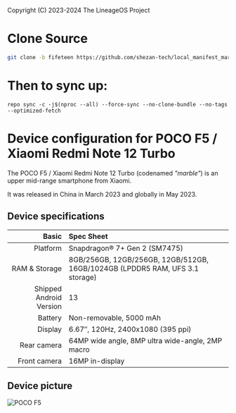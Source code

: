 Copyright (C) 2023-2024 The LineageOS Project

# Clone Source

```bash
git clone -b fifeteen https://github.com/shezan-tech/local_manifest_marble.git --depth=1 .repo/local_manifests
```
# Then to sync up:
```
repo sync -c -j$(nproc --all) --force-sync --no-clone-bundle --no-tags --optimized-fetch
```


Device configuration for POCO F5 / Xiaomi Redmi Note 12 Turbo
=============================================================

The POCO F5 / Xiaomi Redmi Note 12 Turbo (codenamed _"marble"_) is an upper mid-range smartphone from Xiaomi.

It was released in China in March 2023 and globally in May 2023.

## Device specifications

Basic   | Spec Sheet
-------:|:-------------------------
Platform | Snapdragon® 7+ Gen 2 (SM7475)
RAM & Storage | 8GB/256GB, 12GB/256GB, 12GB/512GB, 16GB/1024GB (LPDDR5 RAM, UFS 3.1 storage)
Shipped Android Version | 13
Battery | Non-removable, 5000 mAh
Display | 6.67″, 120Hz, 2400x1080 (395 ppi)
Rear camera | 64MP wide angle, 8MP ultra wide-angle, 2MP macro
Front camera | 16MP in-display

## Device picture

![POCO F5](https://i02.appmifile.com/173_operator_sg/20/04/2023/27b9038f6166371bea81e9b5aad9a66a.png "POCO F5 in black, white and blue")
